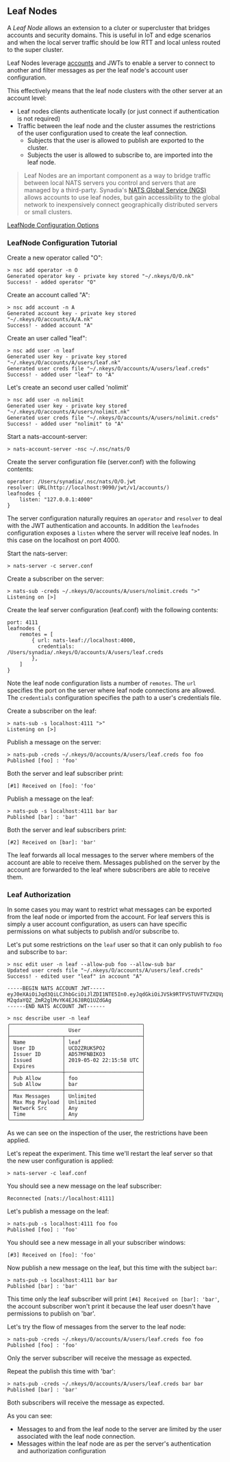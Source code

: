 ## Leaf Nodes

A _Leaf Node_ allows an extension to a cluter or supercluster that bridges accounts and security domains. This is useful in IoT and edge scenarios and when the local server traffic should be low RTT and local unless routed to the super cluster.

Leaf Nodes leverage [accounts](../nats_server/jwt_auth.md) and JWTs to enable a server to connect to another and filter messages as per the leaf node's account user configuration.

This effectively means that the leaf node clusters with the other server at an account level:

- Leaf nodes clients authenticate locally (or just connect if authentication is not required)
- Traffic between the leaf node and the cluster assumes the restrictions of the user configuration used to create the leaf connection. 
	- Subjects that the user is allowed to publish are exported to the cluster. 
	- Subjects the user is allowed to subscribe to, are imported into the leaf node.

> Leaf Nodes are an important component as a way to bridge traffic between local NATS servers you control and servers that are managed by a third-party. Synadia's [NATS Global Service (NGS)](https://www.synadia.com/) allows accounts to use leaf nodes, but gain accessibility to the global network to inexpensively connect geographically distributed servers or small clusters.

[LeafNode Configuration Options](leafnode_conf.md)

### LeafNode Configuration Tutorial

Create a new operator called "O":
```text
> nsc add operator -n O
Generated operator key - private key stored "~/.nkeys/O/O.nk"
Success! - added operator "O"
```

Create an account called "A":
```text
> nsc add account -n A
Generated account key - private key stored "~/.nkeys/O/accounts/A/A.nk"
Success! - added account "A"
```

Create an user called "leaf":
```text
> nsc add user -n leaf
Generated user key - private key stored "~/.nkeys/O/accounts/A/users/leaf.nk"
Generated user creds file "~/.nkeys/O/accounts/A/users/leaf.creds"
Success! - added user "leaf" to "A"
```

Let's create an second user called 'nolimit'
```text
> nsc add user -n nolimit
Generated user key - private key stored "~/.nkeys/O/accounts/A/users/nolimit.nk"
Generated user creds file "~/.nkeys/O/accounts/A/users/nolimit.creds"
Success! - added user "nolimit" to "A"
```

Start a nats-account-server:
```text
> nats-account-server -nsc ~/.nsc/nats/O
```

Create the server configuration file (server.conf) with the following contents:
```text
operator: /Users/synadia/.nsc/nats/O/O.jwt
resolver: URL(http://localhost:9090/jwt/v1/accounts/)
leafnodes {
	listen: "127.0.0.1:4000"
}
```
The server configuration naturally requires an `operator` and `resolver` to deal with the JWT authentication and accounts. In addition the `leafnodes` configuration exposes a `listen` where the server will receive leaf nodes. In this case on the localhost on port 4000.

Start the nats-server:
```text
> nats-server -c server.conf
```

Create a subscriber on the server:
```text
> nats-sub -creds ~/.nkeys/O/accounts/A/users/nolimit.creds ">"
Listening on [>]
```


Create the leaf server configuration (leaf.conf) with the following contents:
```text
port: 4111
leafnodes {
	remotes = [ 
		{ url: nats-leaf://localhost:4000, 
		  credentials: /Users/synadia/.nkeys/O/accounts/A/users/leaf.creds 
		},
	]
}
```
Note the leaf node configuration lists a number of `remotes`. The `url` specifies the port on the server where leaf node connections are allowed. The `credentials` configuration specifies the path to a user's credentials file.

Create a subscriber on the leaf:
```text
> nats-sub -s localhost:4111 ">"
Listening on [>]
```

Publish a message on the server:
```text
> nats-pub -creds ~/.nkeys/O/accounts/A/users/leaf.creds foo foo
Published [foo] : 'foo'
```

Both the server and leaf subscriber print:
```text
[#1] Received on [foo]: 'foo'
```

Publish a message on the leaf:
```text
> nats-pub -s localhost:4111 bar bar
Published [bar] : 'bar'
```
Both the server and leaf subscribers print:
```text
[#2] Received on [bar]: 'bar'
```

The leaf forwards all local messages to the server where members of the account are able to receive them. Messages published on the server by the account are forwarded to the leaf where subscribers are able to receive them.

### Leaf Authorization

In some cases you may want to restrict what messages can be exported from the leaf node or imported from the account.  For leaf servers this is simply a user account configuration, as users can have specific permissions on what subjects to publish and/or subscribe to.

Let's put some restrictions on the `leaf` user so that it can only publish to `foo` and subscribe to `bar`:

```text
> nsc edit user -n leaf --allow-pub foo --allow-sub bar
Updated user creds file "~/.nkeys/O/accounts/A/users/leaf.creds"
Success! - edited user "leaf" in account "A"

-----BEGIN NATS ACCOUNT JWT-----
eyJ0eXAiOiJqd3QiLCJhbGciOiJlZDI1NTE5In0.eyJqdGkiOiJVSk9RTFVSTUVFTVZXQVpVT0E2VlE1UVQ0UEdIV081WktDWlBLVFBJQVpLSldaSTJGNVpRIiwiaWF0IjoxNTU2ODM1MzU4LCJpc3MiOiJBRDU3TUZOQklLTzNBRFU2VktMRkVYQlBVQjdFWlpLU0tVUDdZTzNWVUFJTUlBWUpVNE1EM0NDUiIsIm5hbWUiOiJsZWFmIiwic3ViIjoiVUNEMlpSVUs1UE8yMk02MlNWVTZITzZJS01BVERDUlJYVVVGWDRRU1VTWFdRSDRHU1Y3RDdXVzMiLCJ0eXBlIjoidXNlciIsIm5hdHMiOnsicHViIjp7ImFsbG93IjpbImZvbyJdfSwic3ViIjp7ImFsbG93IjpbImJhciJdfX19.IeqSylTaisMQMH3Ih_0G8LLxoxe0gIClpxTm3B_ys_XwL9TtPIW-M2qdaYQZ_ZmR2glMvYK4EJ6J8RQ1UZdGAg
------END NATS ACCOUNT JWT------

> nsc describe user -n leaf
╭───────────────────────────────────────────╮
│                   User                    │
├─────────────────┬─────────────────────────┤
│ Name            │ leaf                    │
│ User ID         │ UCD2ZRUK5PO2            │
│ Issuer ID       │ AD57MFNBIKO3            │
│ Issued          │ 2019-05-02 22:15:58 UTC │
│ Expires         │                         │
├─────────────────┼─────────────────────────┤
│ Pub Allow       │ foo                     │
│ Sub Allow       │ bar                     │
├─────────────────┼─────────────────────────┤
│ Max Messages    │ Unlimited               │
│ Max Msg Payload │ Unlimited               │
│ Network Src     │ Any                     │
│ Time            │ Any                     │
╰─────────────────┴─────────────────────────╯
```

As we can see on the inspection of the user, the restrictions have been applied.

Let's repeat the experiment. This time we'll restart the leaf server so that the new user configuration is applied:

```text
> nats-server -c leaf.conf
```

You should see a new message on the leaf subscriber:
```text
Reconnected [nats://localhost:4111]
```

Let's publish a message on the leaf:
```text
> nats-pub -s localhost:4111 foo foo
Published [foo] : 'foo'
```

You should see a new message in all your subscriber windows:
```text
[#3] Received on [foo]: 'foo'
```

Now publish a new message on the leaf, but this time with the subject `bar`:
```text
> nats-pub -s localhost:4111 bar bar
Published [bar] : 'bar'
```

This time only the leaf subscriber will print `[#4] Received on [bar]: 'bar'`, the account subscriber won't print it because the leaf user doesn't have permissions to publish on 'bar'.


Let's try the flow of messages from the server to the leaf node:
```
> nats-pub -creds ~/.nkeys/O/accounts/A/users/leaf.creds foo foo
Published [foo] : 'foo'
```
Only the server subscriber will receive the message as expected.

Repeat the publish this time with 'bar':

```
> nats-pub -creds ~/.nkeys/O/accounts/A/users/leaf.creds bar bar
Published [bar] : 'bar'
```
Both subscribers will receive the message as expected.

As you can see:

- Messages to and from the leaf node to the server are limited by the user associated with the leaf node connection.
- Messages within the leaf node are as per the server's authentication and authorization configuration





